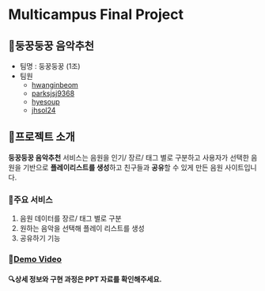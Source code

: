 # Multicampus Final Project



## :musical_note:둥꿍둥꿍 음악추천

- 팀명 : 둥꿍둥꿍 (1조)
- 팀원
  - [hwanginbeom](https://github.com/hwanginbeom)
  - [parksjsj9368](https://github.com/parksjsj9368)
  - [hyesoup](https://github.com/hyesoup)
  - [jhsol24](https://github.com/jhsol24)



## 📝프로젝트 소개

**둥꿍둥꿍 음악추천** 서비스는 음원을 인기/ 장르/ 태그 별로 구분하고 사용자가 선택한 음원을 기반으로 **플레이리스트를 생성**하고 친구들과 **공유**할 수 있게 만든 음원 사이트입니다.



### 📌주요 서비스

1. 음원 데이터를 장르/ 태그 별로 구분
2. 원하는 음악을 선택해 플레이 리스트를 생성
3. 공유하기 기능



### :movie_camera:[Demo Video](https://youtu.be/Saiwb_Z69N0)



#### :mag:상세 정보와 구현 과정은 PPT 자료를 확인해주세요.